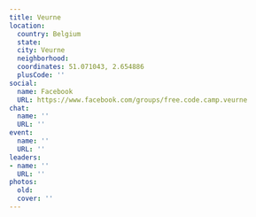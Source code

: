 ```yaml
---
title: Veurne
location:
  country: Belgium
  state: 
  city: Veurne
  neighborhood: 
  coordinates: 51.071043, 2.654886
  plusCode: ''
social:
  name: Facebook
  URL: https://www.facebook.com/groups/free.code.camp.veurne
chat:
  name: ''
  URL: ''
event:
  name: ''
  URL: ''
leaders:
- name: ''
  URL: ''
photos:
  old: 
  cover: ''
---
```

